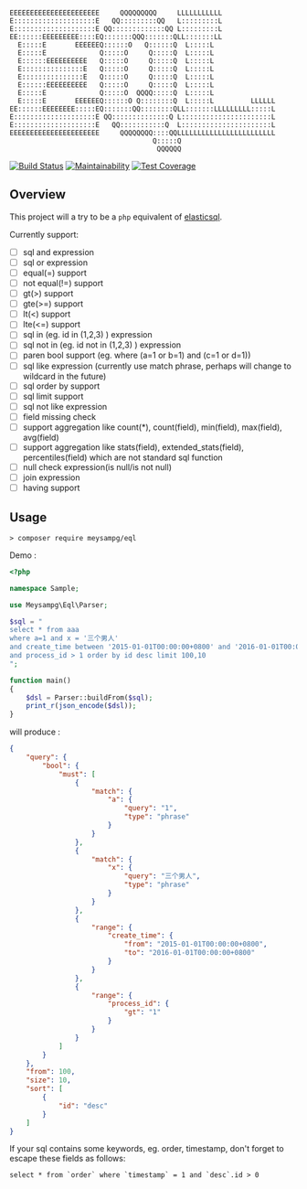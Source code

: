 ```
                                                                      
EEEEEEEEEEEEEEEEEEEEEE     QQQQQQQQQ     LLLLLLLLLLL                  
E::::::::::::::::::::E   QQ:::::::::QQ   L:::::::::L                  
E::::::::::::::::::::E QQ:::::::::::::QQ L:::::::::L                  
EE::::::EEEEEEEEE::::EQ:::::::QQQ:::::::QLL:::::::LL                  
  E:::::E       EEEEEEQ::::::O   Q::::::Q  L:::::L                    
  E:::::E             Q:::::O     Q:::::Q  L:::::L                    
  E::::::EEEEEEEEEE   Q:::::O     Q:::::Q  L:::::L                    
  E:::::::::::::::E   Q:::::O     Q:::::Q  L:::::L                    
  E:::::::::::::::E   Q:::::O     Q:::::Q  L:::::L                    
  E::::::EEEEEEEEEE   Q:::::O     Q:::::Q  L:::::L                    
  E:::::E             Q:::::O  QQQQ:::::Q  L:::::L                    
  E:::::E       EEEEEEQ::::::O Q::::::::Q  L:::::L         LLLLLL     
EE::::::EEEEEEEE:::::EQ:::::::QQ::::::::QLL:::::::LLLLLLLLL:::::L     
E::::::::::::::::::::E QQ::::::::::::::Q L::::::::::::::::::::::L     
E::::::::::::::::::::E   QQ:::::::::::Q  L::::::::::::::::::::::L     
EEEEEEEEEEEEEEEEEEEEEE     QQQQQQQQ::::QQLLLLLLLLLLLLLLLLLLLLLLLL     
                                   Q:::::Q                            
                                    QQQQQQ                                                                   
```

[![Build Status](https://travis-ci.org/meysampg/eql.svg?branch=master)](https://travis-ci.org/meysampg/eql)
[![Maintainability](https://api.codeclimate.com/v1/badges/c3377ea017b632d00320/maintainability)](https://codeclimate.com/github/meysampg/eql/maintainability)
[![Test Coverage](https://api.codeclimate.com/v1/badges/c3377ea017b632d00320/test_coverage)](https://codeclimate.com/github/meysampg/eql/test_coverage)

Overview
-----------


This project will a try to be a `php` equivalent of [elasticsql](https://github.com/cch123/elasticsql).

Currently support:

- [ ] sql and expression
- [ ] sql or expression
- [ ] equal(=) support
- [ ] not equal(!=) support
- [ ] gt(>) support
- [ ] gte(>=) support
- [ ] lt(<) support
- [ ] lte(<=) support
- [ ] sql in (eg. id in (1,2,3) ) expression
- [ ] sql not in (eg. id not in (1,2,3) ) expression
- [ ] paren bool support (eg. where (a=1 or b=1) and (c=1 or d=1))
- [ ] sql like expression (currently use match phrase, perhaps will change to wildcard in the future)
- [ ] sql order by support
- [ ] sql limit support
- [ ] sql not like expression
- [ ] field missing check
- [ ] support aggregation like count(\*), count(field), min(field), max(field), avg(field)
- [ ] support aggregation like stats(field), extended_stats(field), percentiles(field) which are not standard sql function
- [ ] null check expression(is null/is not null)
- [ ] join expression
- [ ] having support

Usage
-------------

`> composer require meysampg/eql`

Demo :
```php
<?php

namespace Sample;

use Meysampg\Eql\Parser;

$sql = "
select * from aaa
where a=1 and x = '三个男人'
and create_time between '2015-01-01T00:00:00+0800' and '2016-01-01T00:00:00+0800'
and process_id > 1 order by id desc limit 100,10
";

function main() 
{
    $dsl = Parser::buildFrom($sql);
    print_r(json_encode($dsl));
}

```

will produce :
```json
{
    "query": {
        "bool": {
            "must": [
                {
                    "match": {
                        "a": {
                            "query": "1",
                            "type": "phrase"
                        }
                    }
                },
                {
                    "match": {
                        "x": {
                            "query": "三个男人",
                            "type": "phrase"
                        }
                    }
                },
                {
                    "range": {
                        "create_time": {
                            "from": "2015-01-01T00:00:00+0800",
                            "to": "2016-01-01T00:00:00+0800"
                        }
                    }
                },
                {
                    "range": {
                        "process_id": {
                            "gt": "1"
                        }
                    }
                }
            ]
        }
    },
    "from": 100,
    "size": 10,
    "sort": [
        {
            "id": "desc"
        }
    ]
}
```

If your sql contains some keywords, eg. order, timestamp, don't forget to escape these fields as follows:

```
select * from `order` where `timestamp` = 1 and `desc`.id > 0
```

